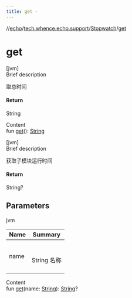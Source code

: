 ```yaml
---
title: get -
---
```

//[echo](../../index.md)/[tech.whence.echo.support](../index.md)/[Stopwatch](index.md)/[get](get.md)



# get  
[jvm]  
Brief description  


取总时间



#### Return  


String

  
Content  
fun [get](get.md)(): [String](https://kotlinlang.org/api/latest/jvm/stdlib/kotlin/-string/index.html)  


[jvm]  
Brief description  


获取子模块运行时间



#### Return  


String?



## Parameters  
  
jvm  
  
|  Name|  Summary| 
|---|---|
| name| <br><br>String 名称<br><br>
  
  
Content  
fun [get](get.md)(name: [String](https://kotlinlang.org/api/latest/jvm/stdlib/kotlin/-string/index.html)): [String](https://kotlinlang.org/api/latest/jvm/stdlib/kotlin/-string/index.html)?  



